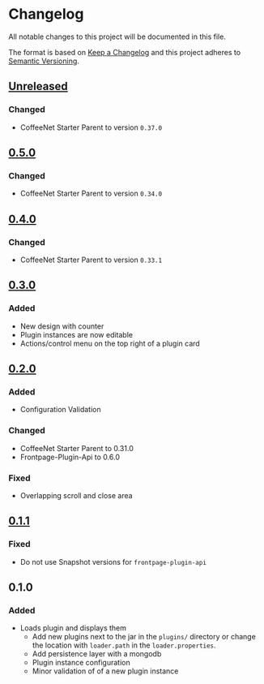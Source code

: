 # Changelog
All notable changes to this project will be documented in this file.

The format is based on [Keep a Changelog](http://keepachangelog.com/en/1.0.0/)
and this project adheres to [Semantic Versioning](http://semver.org/spec/v2.0.0.html).


## [Unreleased]
### Changed
- CoffeeNet Starter Parent to version `0.37.0`

## [0.5.0]
### Changed
- CoffeeNet Starter Parent to version `0.34.0`


## [0.4.0]
### Changed
- CoffeeNet Starter Parent to version `0.33.1`


## [0.3.0]
### Added
- New design with counter
- Plugin instances are now editable
- Actions/control menu on the top right of a plugin card


## [0.2.0]
### Added
- Configuration Validation

### Changed
- CoffeeNet Starter Parent to 0.31.0
- Frontpage-Plugin-Api to 0.6.0

### Fixed
- Overlapping scroll and close area


## [0.1.1]
### Fixed
- Do not use Snapshot versions for `frontpage-plugin-api`


## 0.1.0
### Added
- Loads plugin and displays them
  - Add new plugins next to the jar in the `plugins/`
    directory or change the location with `loader.path`
    in the `loader.properties`.
  - Add persistence layer with a mongodb
  - Plugin instance configuration
  - Minor validation of of a new plugin instance

[Unreleased]: https://github.com/coffeenet/coffeenet-frontpage/compare/0.5.0...HEAD
[0.5.0]: https://github.com/coffeenet/coffeenet-frontpage/compare/0.4.0...0.5.0
[0.4.0]: https://github.com/coffeenet/coffeenet-frontpage/compare/0.3.0...0.4.0
[0.3.0]: https://github.com/coffeenet/coffeenet-frontpage/compare/0.2.0...0.3.0
[0.2.0]: https://github.com/coffeenet/coffeenet-frontpage/compare/0.1.1...0.2.0
[0.1.1]: https://github.com/coffeenet/coffeenet-frontpage/compare/0.1.0...0.1.1
